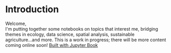 # Introduction
Welcome, <br> 
I'm putting together some notebooks on topics that interest me, bridging themes in ecology, 
data science, spatial analysis, sustainable agriculture...and more. This is a work in progress;
 there will be more content coming online soon!
[Built with Jupyter Book](https://doi.org/10.5281/zenodo.2561065) 
```{tableofcontents}
```
